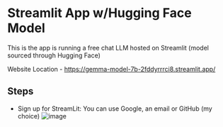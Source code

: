 # Streamlit App w/Hugging Face Model

This is the app is running a free chat LLM hosted on Streamlit (model sourced through Hugging Face)

Website Location - https://gemma-model-7b-2fddyrrrci8.streamlit.app/ 

## Steps 
- Sign up for StreamLit: You can use Google, an email or GitHub (my choice)
![image](https://github.com/DerekLW6/gemma-model-7b/assets/53124417/4aca817a-c8dc-48be-b45f-00db8c8e1183)
